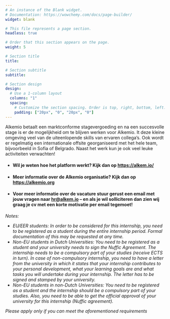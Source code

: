 ```yaml
---
# An instance of the Blank widget.
# Documentation: https://wowchemy.com/docs/page-builder/
widget: blank

# This file represents a page section.
headless: true

# Order that this section appears on the page.
weight: 5

# Section title
title: 

# Section subtitle
subtitle: 

# Section design
design:
  # Use a 1-column layout
  columns: "1"
  spacing:
    # Customize the section spacing. Order is top, right, bottom, left.
    padding: ["20px", "0", "20px", "0"]
---
```

Alkemio betaalt een marktconforme stagevergoeding en na een succesvolle stage is er de mogelijkheid om te blijven werken voor Alkemio. It deze kleine omgeving veel van de uiteenlopende skills van ervaren collega’s. Ook wordt er regelmatig een internationale offsite georganiseerd met het hele team, bijvoorbeeld in Sofia of Belgrado. Naast het werk kun je ook veel leuke activiteiten verwachten! 

* #### Wil je weten hoe het platform werkt? Kijk dan op https://alkem.io/ 
* #### Meer informatie over de Alkemio organisatie? Kijk dan op https://alkemio.org 
* #### Voor meer informatie over de vacature stuur gerust een email met jouw vragen naar hr@alkem.io – en als je wil solliciteren dan zien wij graag je cv met een korte motivatie per email tegemoet!

<i>Notes: 
* EU/EER students: In order to be considered for this internship, you need to be registered as a student during the entire internship period. Formal documentation of this may be requested at any time. 
* Non-EU students in Dutch Universities: You need to be registered as a student and your university needs to sign the Nuffic Agreement. The internship needs to be a compulsory part of your studies (receive ECTS in turn). In case of non-compulsory internship, you need to have a letter from the university in which it states that your internship contributes to your personal development, what your learning goals are and what tasks you will undertake during your internship. The letter has to be signed and stamped by your university. 
* Non-EU students in non-Dutch Universities: You need to be registered as a student and the internship should be a compulsory part of your studies. Also, you need to be able to get the official approval of your university for this internship (Nuffic agreement). 

Please apply only if you can meet the aforementioned requirements</i>
